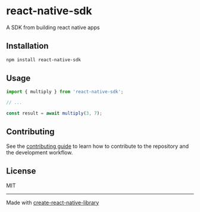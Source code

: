 # react-native-sdk

A SDK from building react native apps

## Installation

```sh
npm install react-native-sdk
```

## Usage


```js
import { multiply } from 'react-native-sdk';

// ...

const result = await multiply(3, 7);
```


## Contributing

See the [contributing guide](CONTRIBUTING.md) to learn how to contribute to the repository and the development workflow.

## License

MIT

---

Made with [create-react-native-library](https://github.com/callstack/react-native-builder-bob)
